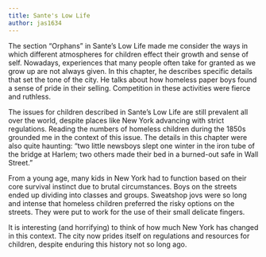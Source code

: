 ```yaml
---
title: Sante's Low Life
author: jas1634
---
```


The section “Orphans” in Sante’s Low Life made me consider the ways in which different atmospheres for children effect their growth and sense of self. Nowadays, experiences that many people often take for granted as we grow up are not always given. In this chapter, he describes specific details that set the tone of the city. He talks about how homeless paper boys found a sense of pride in their selling. Competition in these activities were fierce and ruthless.

The issues for children described in Sante’s Low Life are still prevalent all over the world, despite places like New York advancing with strict regulations. Reading the numbers of homeless children during the 1850s grounded me in the context of this issue. The details in this chapter were also quite haunting: “two little newsboys slept one winter in the iron tube of the bridge at Harlem; two others made their bed in a burned-out safe in Wall Street.”

From a young age, many kids in New York had to function based on their core survival instinct due to brutal circumstances. Boys on the streets ended up dividing into classes and groups. Sweatshop jovs were so long and intense that homeless children preferred the risky options on the streets. They were put to work for the use of their small delicate fingers.

It is interesting (and horrifying) to think of how much New York has changed in this context. The city now prides itself on regulations and resources for children, despite enduring this history not so long ago.
